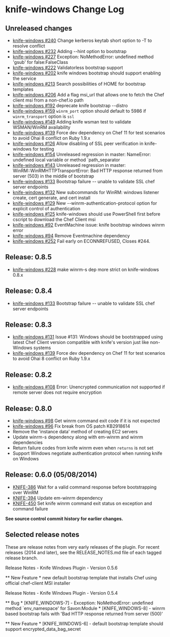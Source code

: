 # knife-windows Change Log

## Unreleased changes

* [knife-windows #240](https://github.com/chef/knife-windows/pull/240) Change kerberos keytab short option to -T to resolve conflict
* [knife-windows #232](https://github.com/chef/knife-windows/pull/232) Adding --hint option to bootstrap
* [knife-windows #227](https://github.com/chef/knife-windows/issues/227) Exception: NoMethodError: undefined method 'gsub' for false:FalseClass
* [knife-windows #222](https://github.com/chef/knife-windows/issues/222) Validatorless bootstrap support
* [knife-windows #202](https://github.com/chef/knife-windows/issues/202) knife windows bootstrap should support enabling the service
* [knife-windows #213](https://github.com/chef/knife-windows/pull/213) Search possibilities of HOME for bootstrap templates
* [knife-windows #206](https://github.com/chef/knife-windows/pull/206) Add a flag msi_url that allows one to fetch the Chef client msi from a non-chef.io path
* [knife-windows #192](https://github.com/chef/knife-windows/issues/192) deprecate knife bootstrap --distro
* [knife-windows #159](https://github.com/opscode/knife-windows/issues/159) `winrm_port` option should default to 5986 if `winrm_transport` option is `ssl`
* [knife-windows #149](https://github.com/chef/knife-windows/pull/149) Adding knife wsman test to validate WSMAN/WinRM availability
* [knife-windows #139](https://github.com/opscode/knife-windows/issues/139) Force dev dependency on Chef 11 for test scenarios to avoid Ohai 8 conflict on Ruby 1.9.x
* [knife-windows #126](https://github.com/opscode/knife-windows/pull/126) Allow disabling of SSL peer verification in knife-windows for testing
* [knife-windows #154](https://github.com/opscode/knife-windows/issues/154) Unreleased regression in master: NameError: undefined local variable or method `path_separator
* [knife-windows #143](https://github.com/opscode/knife-windows/issues/143) Unreleased regression in master: WinRM::WinRMHTTPTransportError: Bad HTTP response returned from server (503) in the middle of bootstrap
* [knife-windows #133](https://github.com/opscode/knife-windows/issues/133) Bootstrap failure -- unable to validate SSL chef server endpoints
* [knife-windows #132](https://github.com/opscode/knife-windows/issues/132) New subcommands for WinRM: windows listener create, cert generate, and cert install
* [knife-windows #129](https://github.com/opscode/knife-windows/issues/129) New --winrm-authentication-protocol option for explicit control of authentication
* [knife-windows #125](https://github.com/opscode/knife-windows/issues/125) knife-windows should use PowerShell first before cscript to download the  Chef Client msi
* [knife-windows #92](https://github.com/opscode/knife-windows/issues/92) EventMachine issue: knife bootstrap windows winrm error
* [knife-windows #94](https://github.com/opscode/knife-windows/issues/94) Remove Eventmachine dependency
* [knife-windows #252](https://github.com/chef/knife-windows/pull/252) Fail early on ECONNREFUSED, Closes #244.

## Release: 0.8.5
* [knife-windows #228](https://github.com/chef/knife-windows/pull/228) make winrm-s dep more strict on knife-windows 0.8.x

## Release: 0.8.4
* [knife-windows #133](https://github.com/opscode/knife-windows/issues/133) Bootstrap failure -- unable to validate SSL chef server endpoints

## Release: 0.8.3
* [knife-windows #131](https://github.com/opscode/knife-windows/issues/108) Issue #131: Windows should be bootstrapped using latest Chef Client version compatible with knife's version just like non-Windows systems
* [knife-windows #139](https://github.com/opscode/knife-windows/issues/139) Force dev dependency on Chef 11 for test scenarios to avoid Ohai 8 conflict on Ruby 1.9.x

## Release: 0.8.2
* [knife-windows #108](https://github.com/opscode/knife-windows/issues/108) Error: Unencrypted communication not supported if remote server does not require encryption

## Release: 0.8.0
* [knife-windows #98](https://github.com/opscode/knife-windows/issues/98) Get winrm command exit code if it is not expected
* [knife-windows #96](https://github.com/opscode/knife-windows/issues/96) Fix break from OS patch KB2918614
* Remove the 'instance data' method of creating EC2 servers
* Update winrm-s dependency along with em-winrm and winrm dependencies
* Return failure codes from knife winrm even when `returns` is not set
* Support Windows negotiate authentication protocol when running knife on Windows

## Release: 0.6.0 (05/08/2014)

* [KNIFE-386](https://tickets.opscode.com/browse/KNIFE-386) Wait for a valid command response before bootstrapping over WinRM
* [KNIFE-394](https://tickets.opscode.com/browse/KNIFE-394) Update em-winrm dependency
* [KNIFE-450](https://tickets.opscode.com/browse/KNIFE-450) Set knife winrm command exit status on exception and command failure

**See source control commit history for earlier changes.**

## Selected release notes
These are release notes from very early releases of the plugin. For recent
releases (2014 and later), see the RELEASE_NOTES.md file of each tagged release branch.

Release Notes - Knife Windows Plugin - Version 0.5.6

** New Feature
    * new default bootstrap template that installs Chef using official chef-client MSI installer

Release Notes - Knife Windows Plugin - Version 0.5.4

** Bug
    * [KNIFE\_WINDOWS-7] - Exception: NoMethodError: undefined method `env_namespace' for Savon:Module
    * [KNIFE\_WINDOWS-8] - winrm based bootstrap fails with 'Bad HTTP response returned from server (500)'


** New Feature
    * [KNIFE\_WINDOWS-6] - default bootstrap template should support encrypted\_data\_bag\_secret

